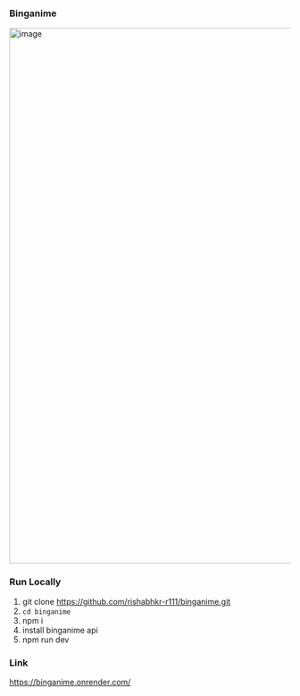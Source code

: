 ### Binganime
<img width="959" alt="image" src="https://github.com/rishabhkr-r111/binganime/assets/117273351/238c6a39-5c9e-459b-964a-be38c1e0002d">

### Run Locally
1. git clone https://github.com/rishabhkr-r111/binganime.git
1. ```cd binganime```
2. npm i
3. install binganime api
4. npm run dev

### Link
https://binganime.onrender.com/

